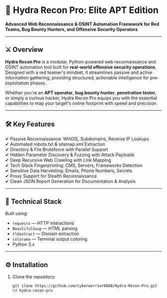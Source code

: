 # 🐍 Hydra Recon Pro: Elite APT Edition

**Advanced Web Reconnaissance & OSINT Automation Framework for Red Teams, Bug Bounty Hunters, and Offensive Security Operators**

---

## ⚔️ Overview

**Hydra Recon Pro** is a modular, Python-powered web reconnaissance and OSINT automation tool built for **real-world offensive security operations**. Designed with a red teamer's mindset, it streamlines passive and active information gathering, providing structured, actionable intelligence for pre-exploitation phases.

Whether you're an **APT operator**, **bug bounty hunter**, **penetration tester**, or simply a curious hacker, Hydra Recon Pro equips you with the essential capabilities to map your target's online footprint with speed and precision.

---

## 🛠️ Key Features

✔ Passive Reconnaissance: WHOIS, Subdomains, Reverse IP Lookups  
✔ Automated robots.txt & sitemap.xml Extraction  
✔ Directory & File Bruteforce with Parallel Support  
✔ Hidden Parameter Discovery & Fuzzing with Attack Payloads  
✔ Deep Recursive Web Crawling with Link Mapping  
✔ Tech Stack Fingerprinting: CMS, Servers, Frameworks Detection  
✔ Sensitive Data Harvesting: Emails, Phone Numbers, Secrets  
✔ Proxy Support for Stealth Reconnaissance  
✔ Clean JSON Report Generation for Documentation & Analysis  

---

## 🧩 Technical Stack

Built using:

- `requests` — HTTP interactions  
- `BeautifulSoup` — HTML parsing  
- `tldextract` — Domain extraction  
- `colorama` — Terminal output coloring  
- Python 3.x  

---

## ⚙️ Installation

1. Clone the repository:
   ```bash
   git clone https://github.com/cyberworrier8088/Hydra-Recon-Pro.git
   cd hydra-recon-pro
   
